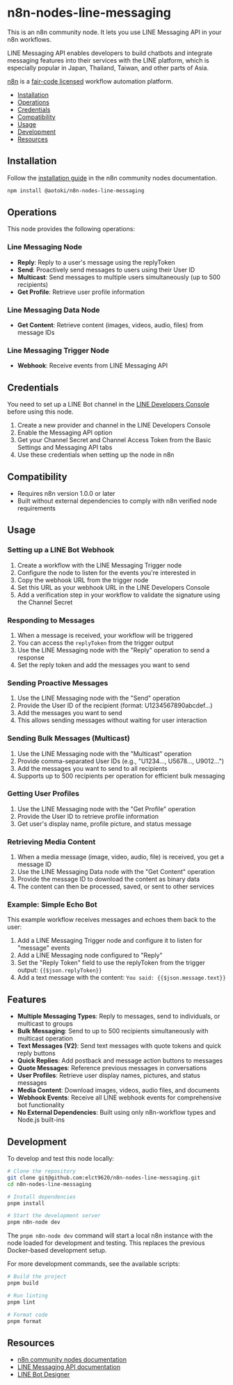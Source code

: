 # n8n-nodes-line-messaging

This is an n8n community node. It lets you use LINE Messaging API in your n8n workflows.

LINE Messaging API enables developers to build chatbots and integrate messaging features into their services with the LINE platform, which is especially popular in Japan, Thailand, Taiwan, and other parts of Asia.

[n8n](https://n8n.io/) is a [fair-code licensed](https://docs.n8n.io/reference/license/) workflow automation platform.

- [Installation](#installation)
- [Operations](#operations)
- [Credentials](#credentials)
- [Compatibility](#compatibility)
- [Usage](#usage)
- [Development](#development)
- [Resources](#resources)

## Installation

Follow the [installation guide](https://docs.n8n.io/integrations/community-nodes/installation/) in the n8n community nodes documentation.

```bash
npm install @aotoki/n8n-nodes-line-messaging
```

## Operations

This node provides the following operations:

### Line Messaging Node

- **Reply**: Reply to a user's message using the replyToken
- **Send**: Proactively send messages to users using their User ID
- **Multicast**: Send messages to multiple users simultaneously (up to 500 recipients)
- **Get Profile**: Retrieve user profile information

### Line Messaging Data Node

- **Get Content**: Retrieve content (images, videos, audio, files) from message IDs

### Line Messaging Trigger Node

- **Webhook**: Receive events from LINE Messaging API

## Credentials

You need to set up a LINE Bot channel in the [LINE Developers Console](https://developers.line.biz/console/) before using this node.

1. Create a new provider and channel in the LINE Developers Console
2. Enable the Messaging API option
3. Get your Channel Secret and Channel Access Token from the Basic Settings and Messaging API tabs
4. Use these credentials when setting up the node in n8n

## Compatibility

- Requires n8n version 1.0.0 or later
- Built without external dependencies to comply with n8n verified node requirements

## Usage

### Setting up a LINE Bot Webhook

1. Create a workflow with the LINE Messaging Trigger node
2. Configure the node to listen for the events you're interested in
3. Copy the webhook URL from the trigger node
4. Set this URL as your webhook URL in the LINE Developers Console
5. Add a verification step in your workflow to validate the signature using the Channel Secret

### Responding to Messages

1. When a message is received, your workflow will be triggered
2. You can access the `replyToken` from the trigger output
3. Use the LINE Messaging node with the "Reply" operation to send a response
4. Set the reply token and add the messages you want to send

### Sending Proactive Messages

1. Use the LINE Messaging node with the "Send" operation
2. Provide the User ID of the recipient (format: U1234567890abcdef...)
3. Add the messages you want to send
4. This allows sending messages without waiting for user interaction

### Sending Bulk Messages (Multicast)

1. Use the LINE Messaging node with the "Multicast" operation
2. Provide comma-separated User IDs (e.g., "U1234..., U5678..., U9012...")
3. Add the messages you want to send to all recipients
4. Supports up to 500 recipients per operation for efficient bulk messaging

### Getting User Profiles

1. Use the LINE Messaging node with the "Get Profile" operation
2. Provide the User ID to retrieve profile information
3. Get user's display name, profile picture, and status message

### Retrieving Media Content

1. When a media message (image, video, audio, file) is received, you get a message ID
2. Use the LINE Messaging Data node with the "Get Content" operation
3. Provide the message ID to download the content as binary data
4. The content can then be processed, saved, or sent to other services

### Example: Simple Echo Bot

This example workflow receives messages and echoes them back to the user:

1. Add a LINE Messaging Trigger node and configure it to listen for "message" events
2. Add a LINE Messaging node configured to "Reply"
3. Set the "Reply Token" field to use the replyToken from the trigger output: `{{$json.replyToken}}`
4. Add a text message with the content: `You said: {{$json.message.text}}`

## Features

- **Multiple Messaging Types**: Reply to messages, send to individuals, or multicast to groups
- **Bulk Messaging**: Send to up to 500 recipients simultaneously with multicast operation
- **Text Messages (V2)**: Send text messages with quote tokens and quick reply buttons
- **Quick Replies**: Add postback and message action buttons to messages
- **Quote Messages**: Reference previous messages in conversations
- **User Profiles**: Retrieve user display names, pictures, and status messages
- **Media Content**: Download images, videos, audio files, and documents
- **Webhook Events**: Receive all LINE webhook events for comprehensive bot functionality
- **No External Dependencies**: Built using only n8n-workflow types and Node.js built-ins

## Development

To develop and test this node locally:

```bash
# Clone the repository
git clone git@github.com:elct9620/n8n-nodes-line-messaging.git
cd n8n-nodes-line-messaging

# Install dependencies
pnpm install

# Start the development server
pnpm n8n-node dev
```

The `pnpm n8n-node dev` command will start a local n8n instance with the node loaded for development and testing. This replaces the previous Docker-based development setup.

For more development commands, see the available scripts:

```bash
# Build the project
pnpm build

# Run linting
pnpm lint

# Format code
pnpm format
```

## Resources

- [n8n community nodes documentation](https://docs.n8n.io/integrations/community-nodes/)
- [LINE Messaging API documentation](https://developers.line.biz/en/docs/messaging-api/)
- [LINE Bot Designer](https://developers.line.biz/en/services/bot-designer/)
